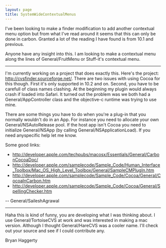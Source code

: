 ```yaml
---
layout: page
title: SystemWideContextualMenus
---
```




I've been looking to make a finder modification to add another contextual menu option but from what I've read around it seems that this can only be done in carbon.  Granted a lot of the reading I have found is from 10.1 and previous.

Anyone have any insight into this.  I am looking to make a contextual menu along the lines of General/FruitMenu or Stuff-it's contextual menu.

----
I'm currently working on a project that does exactly this.  Here's the project: http://cvsfinder.sourceforge.net/.  There are two issues with using Cocoa for this though.  First it's only supported in 10.2 and on.  Second, you have to be carefull of class names clashing.  At the beginning my plugin would always crash if loaded into Safari.  It turned out the problem was we both had a General/AppController class and the objective-c runtime was trying to use mine. 

There are some things you have to do when you're a plug-in that you normally wouldn't do in an App.  For instance you need to allocate your own General/NSAutoRelease pool.  If the host app isn't Cocoa you need to initialize General/NSApp (by calling General/NSApplicationLoad).  If you need anyspecific help let me know.

Some good links:

* http://developer.apple.com/techpubs/macosx/Essentials/General/CarbonCocoaDoc/
* http://developer.apple.com/samplecode/Sample_Code/Human_Interface_Toolbox/Mac_OS_High_Level_Toolbox/General/SampleCMPlugIn.htm
* http://developer.apple.com/samplecode/Sample_Code/Cocoa/General/CocoaInCarbon.htm
* http://developer.apple.com/samplecode/Sample_Code/Cocoa/General/SpellingChecker.htm

-- General/SaileshAgrawal

----
Haha this is kind of funny, you are developing what I was thinking about.  I use General/TortoiseCVS at work and was interested in making a mac version.  Although I thought General/HareCVS was a cooler name.  I'll check out your source and see if I could contribute any.

Bryan Haggerty
